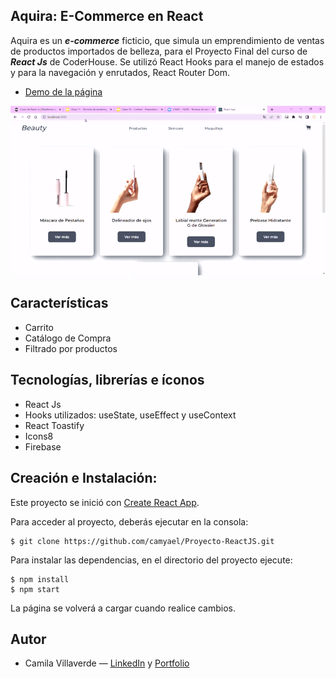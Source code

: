 ## Aquira: E-Commerce en React
Aquira es un ___e-commerce___ ficticio, que simula un emprendimiento de ventas de productos importados de belleza, para el Proyecto Final del curso de ___React Js___ de CoderHouse. Se utilizó React Hooks para el manejo de estados y para la navegación y enrutados, React Router Dom.

* [Demo de la página](https://aquira.netlify.app/)

![](e-commerce.gif)

## Características
* Carrito
* Catálogo de Compra
* Filtrado por productos

## Tecnologías, librerías e íconos
* React Js
* Hooks utilizados: useState, useEffect y useContext
* React Toastify
* Icons8
* Firebase

## Creación e Instalación:

Este proyecto se inició con [Create React App](https://github.com/facebook/create-react-app).

Para acceder al proyecto, deberás ejecutar en la consola:
````
$ git clone https://github.com/camyael/Proyecto-ReactJS.git
````

Para instalar las dependencias, en el directorio del proyecto ejecute: 
````
$ npm install 
$ npm start
````

La página se volverá a cargar cuando realice cambios.


## Autor
* Camila Villaverde — [LinkedIn](https://www.linkedin.com/in/camilavillaverde/) y [Portfolio](https://camyael.github.io/portfolio/)